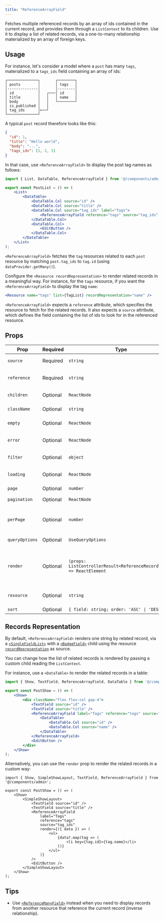 ```yaml
---
title: "ReferenceArrayField"
---
```


Fetches multiple referenced records by an array of ids contained in the current record, and provides them through a `ListContext` to its children. Use it to display a list of related records, via a one-to-many relationship materialized by an array of foreign keys.

## Usage

For instance, let's consider a model where a `post` has many `tags`, materialized to a `tags_ids` field containing an array of ids:

```
┌──────────────┐       ┌────────┐
│ posts        │       │ tags   │
│--------------│       │--------│
│ id           │   ┌───│ id     │
│ title        │   │   │ name   │
│ body         │   │   └────────┘
│ is_published │   │
│ tag_ids      │╾──┘   
└──────────────┘       
```

A typical `post` record therefore looks like this:

```json
{
  "id": 1,
  "title": "Hello world",
  "body": "...",
  "tags_ids": [1, 2, 3]
}
```

In that case, use `<ReferenceArrayField>` to display the post tag names as follows:

```jsx {9}
import { List, DataTable, ReferenceArrayField } from '@/components/admin';

export const PostList = () => (
    <List>
        <DataTable>
            <DataTable.Col source="id" />
            <DataTable.Col source="title" />
            <DataTable.Col source="tag_ids" label="Tags">
                <ReferenceArrayField reference="tags" source="tag_ids" />
            </DataTable.Col>
            <DataTable.Col>
                <EditButton />
            </DataTable.Col>
        </DataTable>
    </List>
);
```

`<ReferenceArrayField>` fetches the `tag` resources related to each `post` resource by matching `post.tag_ids` to `tag.id` (using `dataProvider.getMany()`).

Configure the `<Resource recordRepresentation>` to render related records in a meaningful way. For instance, for the `tags` resource, if you want the `<ReferenceArrayField>` to display the tag `name`:

```jsx
<Resource name="tags" list={TagList} recordRepresentation="name" />
```

`<ReferenceArrayField>` expects a `reference` attribute, which specifies the resource to fetch for the related records. It also expects a `source` attribute, which defines the field containing the list of ids to look for in the referenced resource.

## Props

| Prop | Required | Type | Default | Description |
|------|----------|------|---------|-------------|
| `source` | Required | `string` | - | Field with array of ids |
| `reference` | Required | `string` | - | Target resource name |
| `children` | Optional | `ReactNode` | `<SingleFieldList />` | Display component(s) |
| `className` | Optional | `string` | - | Wrapper classes |
| `empty` | Optional | `ReactNode` | - | Placeholder when no data |
| `error` | Optional | `ReactNode` | - | Error element (set `false` to hide) |
| `filter` | Optional | `object` | - | Permanent filters |
| `loading` | Optional | `ReactNode` | - | Loading element (set `false` to hide) |
| `page` | Optional | `number` | 1 | Initial page |
| `pagination` | Optional | `ReactNode` | - | Pagination component |
| `perPage` | Optional | `number` | - | Page size (default 1000 in code if unspecified) |
| `queryOptions` | Optional | `UseQueryOptions` | - | TanStack Query options |
| `render` | Optional | `(props: ListControllerResult<ReferenceRecordType>) => ReactElement` | - | A function rendering the record list, receive the list context as its argument |
| `resource` | Optional | `string` | Parent resource | Override resource name |
| `sort` | Optional | `{ field: string; order: 'ASC' \| 'DESC' }` | - | Sort order |

## Records Representation

By default, `<ReferenceArrayField>` renders one string by related record, via a [`<SingleFieldList>`](./SingleFieldList.md) with a [`<BadgeField>`](./BadgeField.md) child using the resource [`recordRepresentation`](https://marmelab.com/ra-core/resource/#recordrepresentation) as source.

You can change how the list of related records is rendered by passing a custom child reading the `ListContext`.

For instance, use a `<DataTable>` to render the related records in a table:

```jsx {8-13}
import { Show, TextField, ReferenceArrayField, DataTable } from '@/components/admin';

export const PostShow = () => (
    <Show>
        <div className="flex flex-col gap-4">
            <TextField source="id" />
            <TextField source="title" />
            <ReferenceArrayField label="Tags" reference="tags" source="tag_ids">
                <DataTable>
                    <DataTable.Col source="id" />
                    <DataTable.Col source="name" />
                </DataTable>
            </ReferenceArrayField>
            <EditButton />
        </div>
    </Show>
);
```

Alternatively, you can use the `render` prop to render the related records in a custom way:

```tsx {8-19}
import { Show, SimpleShowLayout, TextField, ReferenceArrayField } from '@/components/admin';

export const PostShow = () => (
    <Show>
        <SimpleShowLayout>
            <TextField source="id" />
            <TextField source="title" />
            <ReferenceArrayField
                label="Tags"
                reference="tags"
                source="tag_ids"
                render={({ data }) => (
                    <ul>
                        {data?.map(tag => (
                            <li key={tag.id}>{tag.name}</li>
                        ))}
                    </ul>
                )}
            />
            <EditButton />
        </SimpleShowLayout>
    </Show>
);
```

## Tips

- Use [`<ReferenceManyField>`](./ReferenceManyField.md) instead when you need to display records from another resource that reference the current record (inverse relationship).
